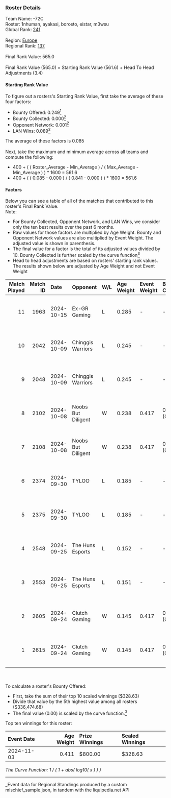 ### Roster Details<br />
Team Name: -72C<br />
Roster: 1nhuman, ayakasi, borosto, eistar, m3wsu<br />
Global Rank: [241](../../standings_global_2025_03_01.md)<br />
<br />
Region: [Europe]( ../../standings_europe_2025_03_01.md)<br />
Regional Rank: [137]( ../../standings_europe_2025_03_01.md)<br />
<br />
Final Rank Value:  565.0<br />
<br />
Final Rank Value (565.0) = Starting Rank Value (561.6) + Head To Head Adjustments (3.4)<br />

#### Starting Rank Value<br />
To figure out a rosters's Starting Rank Value, first take the average of these four factors:<br />
- Bounty Offered: 0.249[<sup>1</sup>](#table2)
- Bounty Collected: 0.000[<sup>2</sup>](#table1)
- Opponent Network: 0.001[<sup>2</sup>](#table1)
- LAN Wins: 0.089[<sup>2</sup>](#table1)

The average of these factors is 0.085<br />
<br />
Next, take the maximum and minimum average across all teams and compute the following:<br />
- 400 + ( ( Roster_Average - Min_Average ) / ( Max_Average - Min_Average ) ) * 1600 = 561.6
- 400 + ( ( 0.085 - 0.000 ) / ( 0.841 - 0.000 ) ) * 1600 = 561.6


#### Factors<br />
Below you can see a table of all of the matches that contributed to this roster's Final Rank Value.<br />
Note:<br />

- For Bounty Collected, Opponent Network, and LAN Wins, we consider only the ten best results over the past 6 months.
- Raw values for those factors are multiplied by Age Weight. Bounty and Opponent Network values are also multiplied by Event Weight. The adjusted value is shown in parenthesis.
- The final value for a factor is the total of its adjusted values divided by 10. Bounty Collected is further scaled by the curve function[<sup>3</sup>](#curveFunction)
- Head to head adjustments are based on rosters' starting rank values. The results shown below are adjusted by Age Weight and not Event Weight
<span id="table1"></span><br />


| Match Played | Match ID | Date       | Opponent           | W/L | Age Weight | Event Weight | Bounty Collected | Opponent Network | LAN Wins  | H2H Adj. | Roster                                   |
| -: | -: | :- | :- | :- | :- | :- | :- | :- | :- | -: | :- |
|           11 |     1963 | 2024-10-15 | Ex-GR Gaming       | L   | 0.285      | -            | -                | -                | -         |    -2.21 | 1nhuman, ayakasi, borosto, eistar, m3wsu |
|           10 |     2042 | 2024-10-09 | Chinggis Warriors  | L   | 0.245      | -            | -                | -                | -         |    -1.11 | 1nhuman, ayakasi, borosto, eistar, m3wsu |
|            9 |     2048 | 2024-10-09 | Chinggis Warriors  | L   | 0.245      | -            | -                | -                | -         |    -1.12 | 1nhuman, ayakasi, borosto, eistar, m3wsu |
|            8 |     2102 | 2024-10-08 | Noobs But Diligent | W   | 0.238      | 0.417        | 0.000 (0.000)    | 0.015 (0.001)    | 1 (0.238) |     3.08 | 1nhuman, ayakasi, borosto, eistar, m3wsu |
|            7 |     2108 | 2024-10-08 | Noobs But Diligent | W   | 0.238      | 0.417        | 0.000 (0.000)    | 0.015 (0.001)    | 1 (0.238) |     3.14 | 1nhuman, ayakasi, borosto, eistar, m3wsu |
|            6 |     2374 | 2024-09-30 | TYLOO              | L   | 0.185      | -            | -                | -                | -         |    -0.96 | 1nhuman, ayakasi, borosto, eistar, m3wsu |
|            5 |     2375 | 2024-09-30 | TYLOO              | L   | 0.185      | -            | -                | -                | -         |    -0.97 | 1nhuman, ayakasi, borosto, eistar, m3wsu |
|            4 |     2548 | 2024-09-25 | The Huns Esports   | L   | 0.152      | -            | -                | -                | -         |    -0.32 | 1nhuman, ayakasi, borosto, eistar, m3wsu |
|            3 |     2553 | 2024-09-25 | The Huns Esports   | L   | 0.151      | -            | -                | -                | -         |    -0.32 | 1nhuman, ayakasi, borosto, eistar, m3wsu |
|            2 |     2605 | 2024-09-24 | Clutch Gaming      | W   | 0.145      | 0.417        | 0.000 (0.000)    | 0.056 (0.003)    | 1 (0.145) |     2.08 | 1nhuman, ayakasi, borosto, eistar, m3wsu |
|            1 |     2615 | 2024-09-24 | Clutch Gaming      | W   | 0.145      | 0.417        | 0.000 (0.000)    | 0.056 (0.003)    | 1 (0.145) |     2.10 | 1nhuman, ayakasi, borosto, eistar, m3wsu |

<br />
<span id="table2"></span><br />
To calculate a roster's Bounty Offered:<br />

- First, take the sum of their top 10 scaled winnings ($328.63)
- Divide that value by the 5th highest value among all rosters ($336,474.68)
- The final value (0.00) is scaled by the curve function.[<sup>3</sup>](#curveFunction)

Top ten winnings for this roster:<br />

| Event Date | Age Weight | Prize Winnings | Scaled Winnings |
| :- | -: | :- | :- |
| 2024-11-03 |      0.411 | $800.00        | $328.63         |


<span id="curveFunction"></span>_The Curve Function: 1 / ( 1 + abs( log10( x ) ) )_<br />

---
_Event data for Regional Standings produced by a custom mischief_sample.json, in tandem with the liquipedia.net API<br />
